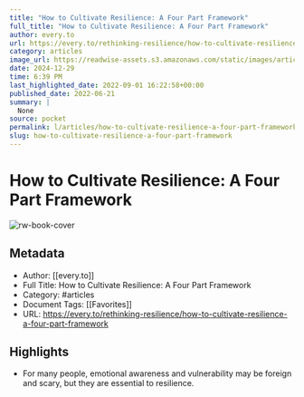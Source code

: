 ```yaml
---
title: "How to Cultivate Resilience: A Four Part Framework"
full_title: "How to Cultivate Resilience: A Four Part Framework"
author: every.to
url: https://every.to/rethinking-resilience/how-to-cultivate-resilience-a-four-part-framework
category: articles
image_url: https://readwise-assets.s3.amazonaws.com/static/images/article1.be68295a7e40.png
date: 2024-12-29
time: 6:39 PM
last_highlighted_date: 2022-09-01 16:22:58+00:00
published_date: 2022-06-21
summary: |
  None
source: pocket
permalink: l/articles/how-to-cultivate-resilience-a-four-part-framework
slug: how-to-cultivate-resilience-a-four-part-framework
---
```

# How to Cultivate Resilience: A Four Part Framework

![rw-book-cover](https://readwise-assets.s3.amazonaws.com/static/images/article1.be68295a7e40.png)

## Metadata
- Author: [[every.to]]
- Full Title: How to Cultivate Resilience: A Four Part Framework
- Category: #articles
- Document Tags: [[Favorites]] 
- URL: https://every.to/rethinking-resilience/how-to-cultivate-resilience-a-four-part-framework

## Highlights
- For many people, emotional awareness and vulnerability may be foreign and scary, but they are essential to resilience.


